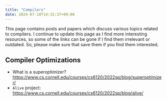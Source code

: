 ```yaml
---
title: "Compilers"
date: 2024-07-18T14:15:37+09:00
---
```


This page contains posts and papers which discuss various topics related to compilers.
I continue to update this page as I find more interesting resources,
so some of the links can be gone if I find them irrelevant or outdated.
So, please make sure that save them if you find them interested.

## Compiler Optimizations

- What is a superoptimizer? https://www.cs.cornell.edu/courses/cs6120/2022sp/blog/superoptimizer/
- `Alive` project: https://www.cs.cornell.edu/courses/cs6120/2022sp/blog/alive/
